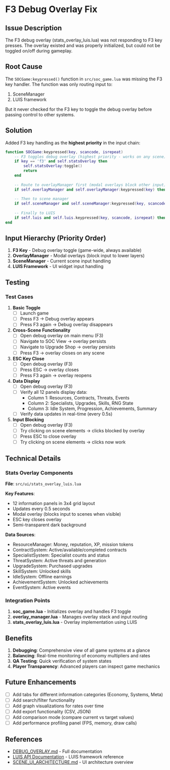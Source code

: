 # F3 Debug Overlay Fix

## Issue Description

The F3 debug overlay (stats_overlay_luis.lua) was not responding to F3 key presses. The overlay existed and was properly initialized, but could not be toggled on/off during gameplay.

## Root Cause

The `SOCGame:keypressed()` function in `src/soc_game.lua` was missing the F3 key handler. The function was only routing input to:
1. SceneManager
2. LUIS framework

But it never checked for the F3 key to toggle the debug overlay before passing control to other systems.

## Solution

Added F3 key handling as the **highest priority** in the input chain:

```lua
function SOCGame:keypressed(key, scancode, isrepeat)
    -- F3 toggles debug overlay (highest priority - works on any scene)
    if key == 'f3' and self.statsOverlay then
        self.statsOverlay:toggle()
        return
    end
    
    -- Route to overlayManager first (modal overlays block other input)
    if self.overlayManager and self.overlayManager:keypressed(key) then return end
    
    -- Then to scene manager
    if self.sceneManager and self.sceneManager:keypressed(key, scancode, isrepeat) then return end
    
    -- Finally to LUIS
    if self.luis and self.luis.keypressed(key, scancode, isrepeat) then return end
end
```

## Input Hierarchy (Priority Order)

1. **F3 Key** - Debug overlay toggle (game-wide, always available)
2. **OverlayManager** - Modal overlays (block input to lower layers)
3. **SceneManager** - Current scene input handling
4. **LUIS Framework** - UI widget input handling

## Testing

### Test Cases

1. **Basic Toggle**
   - [ ] Launch game
   - [ ] Press F3 → Debug overlay appears
   - [ ] Press F3 again → Debug overlay disappears

2. **Cross-Scene Functionality**
   - [ ] Open debug overlay on main menu (F3)
   - [ ] Navigate to SOC View → overlay persists
   - [ ] Navigate to Upgrade Shop → overlay persists
   - [ ] Press F3 → overlay closes on any scene

3. **ESC Key Close**
   - [ ] Open debug overlay (F3)
   - [ ] Press ESC → overlay closes
   - [ ] Press F3 again → overlay reopens

4. **Data Display**
   - [ ] Open debug overlay (F3)
   - [ ] Verify all 12 panels display data:
     - Column 1: Resources, Contracts, Threats, Events
     - Column 2: Specialists, Upgrades, Skills, RNG State
     - Column 3: Idle System, Progression, Achievements, Summary
   - [ ] Verify data updates in real-time (every 0.5s)

5. **Input Blocking**
   - [ ] Open debug overlay (F3)
   - [ ] Try clicking on scene elements → clicks blocked by overlay
   - [ ] Press ESC to close overlay
   - [ ] Try clicking on scene elements → clicks now work

## Technical Details

### Stats Overlay Components

**File**: `src/ui/stats_overlay_luis.lua`

**Key Features**:
- 12 information panels in 3x4 grid layout
- Updates every 0.5 seconds
- Modal overlay (blocks input to scenes when visible)
- ESC key closes overlay
- Semi-transparent dark background

**Data Sources**:
- ResourceManager: Money, reputation, XP, mission tokens
- ContractSystem: Active/available/completed contracts
- SpecialistSystem: Specialist counts and status
- ThreatSystem: Active threats and generation
- UpgradeSystem: Purchased upgrades
- SkillSystem: Unlocked skills
- IdleSystem: Offline earnings
- AchievementSystem: Unlocked achievements
- EventSystem: Active events

### Integration Points

1. **soc_game.lua** - Initializes overlay and handles F3 toggle
2. **overlay_manager.lua** - Manages overlay stack and input routing
3. **stats_overlay_luis.lua** - Overlay implementation using LUIS

## Benefits

1. **Debugging**: Comprehensive view of all game systems at a glance
2. **Balancing**: Real-time monitoring of economy multipliers and rates
3. **QA Testing**: Quick verification of system states
4. **Player Transparency**: Advanced players can inspect game mechanics

## Future Enhancements

- [ ] Add tabs for different information categories (Economy, Systems, Meta)
- [ ] Add search/filter functionality
- [ ] Add graph visualizations for rates over time
- [ ] Add export functionality (CSV, JSON)
- [ ] Add comparison mode (compare current vs target values)
- [ ] Add performance profiling panel (FPS, memory, draw calls)

## References

- [DEBUG_OVERLAY.md](DEBUG_OVERLAY.md) - Full documentation
- [LUIS API Documentation](../lib/luis/luis-api-documentation.md) - LUIS framework reference
- [SCENE_UI_ARCHITECTURE.md](SCENE_UI_ARCHITECTURE.md) - UI architecture overview
